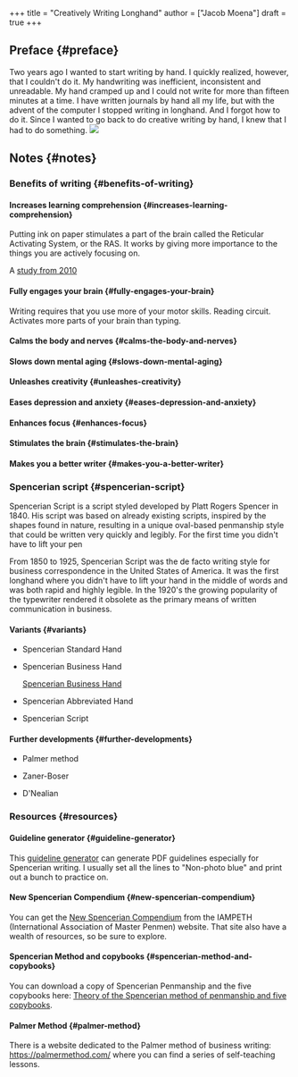 +++
title = "Creatively Writing Longhand"
author = ["Jacob Moena"]
draft = true
+++

## Preface {#preface}

Two years ago I wanted to start writing by hand.  I quickly realized, however, that I couldn't do it.  My handwriting was inefficient, inconsistent and unreadable.  My hand cramped up and I could not write for more than fifteen minutes at a time.
    I have written journals by hand all my life, but with the advent of the computer I stopped writing in longhand.  And I forgot how to do it.  Since I wanted to go back to do creative writing by hand, I knew that I had to do something.
![](longhand/Palmer_Method_alphabet.jpg)


## Notes {#notes}


### Benefits of writing {#benefits-of-writing}


#### Increases learning comprehension {#increases-learning-comprehension}

Putting ink on paper stimulates a part of the brain called the Reticular Activating System, or the RAS.  It works by giving more importance to the things you are actively focusing on.

A [study from 2010](https://www.wsj.com/articles/SB10001424052748704631504575531932754922518)


#### Fully engages your brain {#fully-engages-your-brain}

Writing requires that you use more of your motor skills.  Reading circuit.  Activates more parts of your brain than typing.


#### Calms the body and nerves {#calms-the-body-and-nerves}


#### Slows down mental aging {#slows-down-mental-aging}


#### Unleashes creativity {#unleashes-creativity}


#### Eases depression and anxiety {#eases-depression-and-anxiety}


#### Enhances focus {#enhances-focus}


#### Stimulates the brain {#stimulates-the-brain}


#### Makes you a better writer {#makes-you-a-better-writer}


### Spencerian script {#spencerian-script}

Spencerian Script is a script styled developed by Platt Rogers Spencer in 1840.  His script was based on already existing scripts, inspired by the shapes found in nature, resulting in a unique oval-based penmanship style that could be written very quickly and legibly.  For the first time you didn't have to lift your pen

From 1850 to 1925, Spencerian Script was the de facto writing style for business correspondence in the United States of America.  It was the first longhand where you didn't have to lift your hand in the middle of words and was both rapid and highly legible.  In the 1920's the growing popularity of the typewriter rendered it obsolete as the primary means of written communication in business.


#### Variants {#variants}

<!--list-separator-->

-  Spencerian Standard Hand

<!--list-separator-->

-  Spencerian Business Hand

    [Spencerian Business Hand](longhand/SpencerianBusinessWriting.jpg)

<!--list-separator-->

-  Spencerian Abbreviated Hand

<!--list-separator-->

-  Spencerian Script


#### Further developments {#further-developments}

<!--list-separator-->

-  Palmer method

<!--list-separator-->

-  Zaner-Boser

<!--list-separator-->

-  D'Nealian


### Resources {#resources}


#### Guideline generator {#guideline-generator}

This [guideline generator](https://shipbrook.net/guidelines/) can generate PDF guidelines especially for Spencerian writing.  I usually set all the lines to  "Non-photo blue" and print out a bunch to practice on.


#### New Spencerian Compendium {#new-spencerian-compendium}

You can get the [New Spencerian Compendium](https://www.iampeth.com/pdf/new-spencerian-compendium/) from the IAMPETH (International Association of Master Penmen) website. That site also have a wealth of resources, so be sure to explore.


#### Spencerian Method and copybooks {#spencerian-method-and-copybooks}

You can download a copy of Spencerian Penmanship and the five copybooks here: [Theory of the Spencerian method of penmanship and five copybooks](https://www.docdroid.net/oxwk/theory-of-the-spencerian-method-of-papractical-penmanship-and-five-copybooks.pdf).


#### Palmer Method {#palmer-method}

There is a website dedicated to the Palmer method of business writing: <https://palmermethod.com/> where you can find a series of self-teaching lessons.
